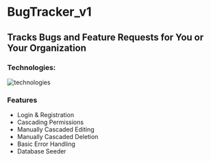 
# BugTracker_v1
## Tracks Bugs and Feature Requests for You or Your Organization
### Technologies:
![technologies]()

### Features
- Login & Registration
- Cascading Permissions
- Manually Cascaded Editing
- Manually Cascaded Deletion
- Basic Error Handling
- Database Seeder
